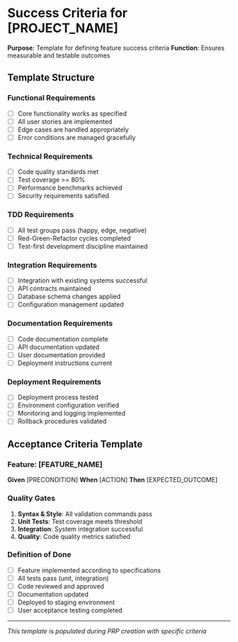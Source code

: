 # Success Criteria for [PROJECT_NAME]

**Purpose**: Template for defining feature success criteria
**Function**: Ensures measurable and testable outcomes

## Template Structure

### Functional Requirements
- [ ] Core functionality works as specified
- [ ] All user stories are implemented
- [ ] Edge cases are handled appropriately
- [ ] Error conditions are managed gracefully

### Technical Requirements
- [ ] Code quality standards met
- [ ] Test coverage >= 80%
- [ ] Performance benchmarks achieved
- [ ] Security requirements satisfied

### TDD Requirements
- [ ] All test groups pass (happy, edge, negative)
- [ ] Red-Green-Refactor cycles completed
- [ ] Test-first development discipline maintained

### Integration Requirements
- [ ] Integration with existing systems successful
- [ ] API contracts maintained
- [ ] Database schema changes applied
- [ ] Configuration management updated

### Documentation Requirements
- [ ] Code documentation complete
- [ ] API documentation updated
- [ ] User documentation provided
- [ ] Deployment instructions current

### Deployment Requirements
- [ ] Deployment process tested
- [ ] Environment configuration verified
- [ ] Monitoring and logging implemented
- [ ] Rollback procedures validated

## Acceptance Criteria Template

### Feature: [FEATURE_NAME]
**Given** [PRECONDITION]
**When** [ACTION]
**Then** [EXPECTED_OUTCOME]

### Quality Gates
1. **Syntax & Style**: All validation commands pass
2. **Unit Tests**: Test coverage meets threshold
3. **Integration**: System integration successful
4. **Quality**: Code quality metrics satisfied

### Definition of Done
- [ ] Feature implemented according to specifications
- [ ] All tests pass (unit, integration)
- [ ] Code reviewed and approved
- [ ] Documentation updated
- [ ] Deployed to staging environment
- [ ] User acceptance testing completed

---
*This template is populated during PRP creation with specific criteria*